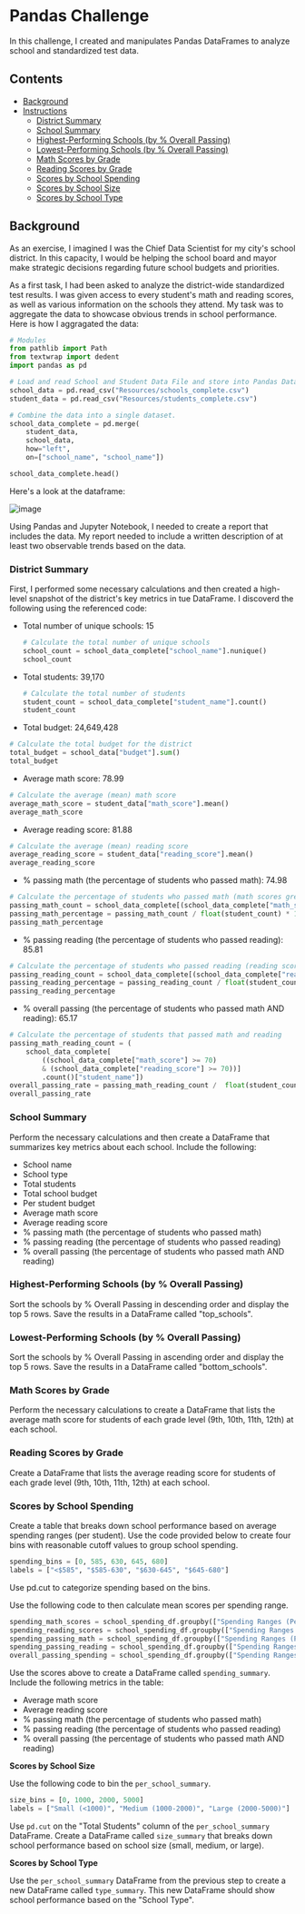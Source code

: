 # Pandas Challenge

In this challenge, I created and manipulates Pandas DataFrames to analyze school and standardized test data.

## Contents
- [Background](#background)
- [Instructions](#instructions)
    - [District Summary](#district-summary)
    - [School Summary](#school-summary)
    - [Highest-Performing Schools (by % Overall Passing)](#highest-performing-schools-by-%-overall-passing)
    - [Lowest-Performing Schools (by % Overall Passing)](#lowest-performing-schools-by-%-overall-passing)
    - [Math Scores by Grade](#math-scores-by-grade)
    - [Reading Scores by Grade](#reading-scores-by-grade)
    - [Scores by School Spending](#scores-by-school-spending)
    - [Scores by School Size](#scores-by-school-size)
    - [Scores by School Type](#scores-by-school-type)

## Background

As an exercise, I imagined I was the Chief Data Scientist for my city's school district. In this capacity, I would be helping the school board and mayor make strategic decisions regarding future school budgets and priorities.

As a first task, I had been asked to analyze the district-wide standardized test results. I was given access to every student's math and reading scores, as well as various information on the schools they attend. My task was to aggregate the data to showcase obvious trends in school performance. Here is how I aggragated the data:

```python
# Modules
from pathlib import Path
from textwrap import dedent
import pandas as pd

# Load and read School and Student Data File and store into Pandas DataFrames
school_data = pd.read_csv("Resources/schools_complete.csv")
student_data = pd.read_csv("Resources/students_complete.csv")

# Combine the data into a single dataset.  
school_data_complete = pd.merge(
    student_data, 
    school_data, 
    how="left", 
    on=["school_name", "school_name"])

school_data_complete.head()
```

Here's a look at the dataframe:

![image](https://github.com/tmbiro/pandas_challenge/assets/26468137/6e6883bb-516f-40a5-9840-9db7d0533850)


Using Pandas and Jupyter Notebook, I needed to create a report that includes the data. My report needed to include a written description of at least two observable trends based on the data.

### District Summary

First, I performed some necessary calculations and then created a high-level snapshot of the district's key metrics in tue DataFrame. I discoverd the following using the referenced code:

- Total number of unique schools: 15
  ```python
  # Calculate the total number of unique schools
  school_count = school_data_complete["school_name"].nunique()
  school_count
  ```

- Total students: 39,170
    ```python
    # Calculate the total number of students
    student_count = school_data_complete["student_name"].count()
    student_count
    ```

- Total budget: 24,649,428
```python
# Calculate the total budget for the district
total_budget = school_data["budget"].sum()
total_budget
```

- Average math score: 78.99
```python
# Calculate the average (mean) math score
average_math_score = student_data["math_score"].mean()
average_math_score
```

- Average reading score: 81.88
```python
# Calculate the average (mean) reading score
average_reading_score = student_data["reading_score"].mean()
average_reading_score
```
  
- % passing math (the percentage of students who passed math): 74.98
```python
# Calculate the percentage of students who passed math (math scores greather than or equal to 70)
passing_math_count = school_data_complete[(school_data_complete["math_score"] >= 70)].count()["student_name"]
passing_math_percentage = passing_math_count / float(student_count) * 100
passing_math_percentage
```

- % passing reading (the percentage of students who passed reading): 85.81
```python
# Calculate the percentage of students who passed reading (reading scores greather than or equal to 70)
passing_reading_count = school_data_complete[(school_data_complete["reading_score"] >= 70)].count()["student_name"]
passing_reading_percentage = passing_reading_count / float(student_count) * 100
passing_reading_percentage
```  

- % overall passing (the percentage of students who passed math AND reading): 65.17
```python
# Calculate the percentage of students that passed math and reading
passing_math_reading_count = (
    school_data_complete[
        ((school_data_complete["math_score"] >= 70) 
        & (school_data_complete["reading_score"] >= 70))]
        .count()["student_name"])
overall_passing_rate = passing_math_reading_count /  float(student_count) * 100
overall_passing_rate
```

### School Summary

Perform the necessary calculations and then create a DataFrame that summarizes key metrics about each school. Include the following:

- School name
- School type
- Total students
- Total school budget
- Per student budget
- Average math score
- Average reading score
- % passing math (the percentage of students who passed math)
- % passing reading (the percentage of students who passed reading)
- % overall passing (the percentage of students who passed math AND reading)

### Highest-Performing Schools (by % Overall Passing)

Sort the schools by % Overall Passing in descending order and display the top 5 rows. Save the results in a DataFrame called "top_schools".

### Lowest-Performing Schools (by % Overall Passing)

Sort the schools by % Overall Passing in ascending order and display the top 5 rows. Save the results in a DataFrame called "bottom_schools".

### Math Scores by Grade

Perform the necessary calculations to create a DataFrame that lists the average math score for students of each grade level (9th, 10th, 11th, 12th) at each school.

### Reading Scores by Grade

Create a DataFrame that lists the average reading score for students of each grade level (9th, 10th, 11th, 12th) at each school.

### Scores by School Spending

Create a table that breaks down school performance based on average spending ranges (per student). Use the code provided below to create four bins with reasonable cutoff values to group school spending.

```python
spending_bins = [0, 585, 630, 645, 680]
labels = ["<$585", "$585-630", "$630-645", "$645-680"]
```

Use pd.cut to categorize spending based on the bins.

Use the following code to then calculate mean scores per spending range.

```python
spending_math_scores = school_spending_df.groupby(["Spending Ranges (Per Student)"]).mean()["Average Math Score"]
spending_reading_scores = school_spending_df.groupby(["Spending Ranges (Per Student)"]).mean()["Average Reading Score"]
spending_passing_math = school_spending_df.groupby(["Spending Ranges (Per Student)"]).mean()["% Passing Math"]
spending_passing_reading = school_spending_df.groupby(["Spending Ranges (Per Student)"]).mean()["% Passing Reading"]
overall_passing_spending = school_spending_df.groupby(["Spending Ranges (Per Student)"]).mean()["% Overall Passing"]
```

Use the scores above to create a DataFrame called `spending_summary`. Include the following metrics in the table:

- Average math score
- Average reading score
- % passing math (the percentage of students who passed math)
- % passing reading (the percentage of students who passed reading)
- % overall passing (the percentage of students who passed math AND reading)

**Scores by School Size**

Use the following code to bin the `per_school_summary`.

```python
size_bins = [0, 1000, 2000, 5000]
labels = ["Small (<1000)", "Medium (1000-2000)", "Large (2000-5000)"]
```

Use `pd.cut` on the "Total Students" column of the `per_school_summary` DataFrame. Create a DataFrame called `size_summary` that breaks down school performance based on school size (small, medium, or large).

**Scores by School Type**

Use the `per_school_summary` DataFrame from the previous step to create a new DataFrame called `type_summary`. This new DataFrame should show school performance based on the "School Type".


